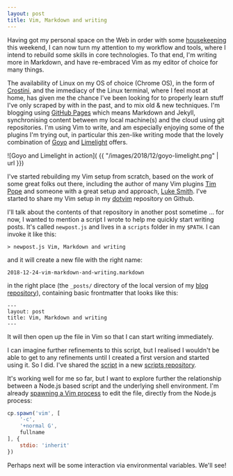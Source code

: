 ```yaml
---
layout: post
title: Vim, Markdown and writing
---
```


Having got my personal space on the Web in order with some [housekeeping](/2018/12/24/housekeeping) this weekend, I can now turn my attention to my workflow and tools, where I intend to rebuild some skills in core technologies. To that end, I'm writing more in Markdown, and have re-embraced Vim as my editor of choice for many things.

The availability of Linux on my OS of choice (Chrome OS), in the form of [Crostini](https://www.reddit.com/r/Crostini/), and the immediacy of the Linux terminal, where I feel most at home, has given me the chance I've been looking for to properly learn stuff I've only scraped by with in the past, and to mix old & new techniques. I'm blogging using [GitHub Pages](//pages.github.com) which means Markdown and Jekyll, synchronising content between my local machine(s) and the cloud using git repositories. I'm using Vim to write, and am especially enjoying some of the plugins I'm trying out, in particular this zen-like writing mode that the lovely combination of [Goyo](https://github.com/junegunn/goyo.vim) and [Limelight](https://github.com/junegunn/limelight.vim) offers.

![Goyo and Limelight in action]( {{ "/images/2018/12/goyo-limelight.png" | url }})

I've started rebuilding my Vim setup from scratch, based on the work of some great folks out there, including the author of many Vim plugins [Tim Pope](https://tpo.pe/) and someone with a great setup and approach, [Luke Smith](//lukesmith.xyz). I've started to share my Vim setup in my [dotvim](//github.com/qmacro/dotvim) repository on Github.

I'll talk about the contents of that repository in another post sometime ... for now, I wanted to mention a script I wrote to help me quickly start writing posts. It's called `newpost.js` and lives in a `scripts` folder in my `$PATH`. I can invoke it like this:

```
> newpost.js Vim, Markdown and writing
```

and it will create a new file with the right name:
```
2018-12-24-vim-markdown-and-writing.markdown
```
in the right place (the `_posts/` directory of the local version of my [blog repository](//github.com/qmacro/qmacro.github.io)), containing basic frontmatter that looks like this:

```
---
layout: post
title: Vim, Markdown and writing
---
```

It will then open up the file in Vim so that I can start writing immediately.

I can imagine further refinements to this script, but I realised I wouldn't be able to get to any refinements until I created a first version and started using it. So I did. I've shared the [script](https://github.com/qmacro/scripts/blob/master/newpost.js) in a new [scripts repository](//github.com/qmacro/scripts).

It's working well for me so far, but I want to explore further the relationship between a Node.js based script and the underlying shell environment. I'm already [spawning a Vim process](https://github.com/qmacro/scripts/blob/d72a7df54a9bfbb65984b766dac19aa12b5da11c/newpost.js#L81-L90) to edit the file, directly from the Node.js process:

```javascript
cp.spawn('vim', [
	'-c',
	'+normal G',
	fullname
], {
	stdio: 'inherit'
})
```
Perhaps next will be some interaction via environmental variables. We'll see!
